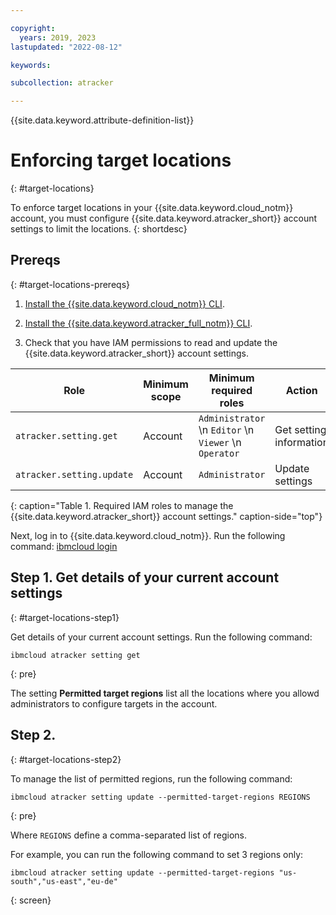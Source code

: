 ```yaml
---

copyright:
  years: 2019, 2023
lastupdated: "2022-08-12"

keywords:

subcollection: atracker

---
```


{{site.data.keyword.attribute-definition-list}}


# Enforcing target locations
{: #target-locations}

To enforce target locations in your {{site.data.keyword.cloud_notm}} account, you must configure {{site.data.keyword.atracker_short}} account settings to limit the locations.
{: shortdesc}


## Prereqs
{: #target-locations-prereqs}

1. [Install the {{site.data.keyword.cloud_notm}} CLI](/docs/cli?topic=cli-install-ibmcloud-cli).

2. [Install the {{site.data.keyword.atracker_full_notm}} CLI](/docs/atracker?topic=atracker-atracker-cli-config).

3. Check that you have IAM permissions to read and update the {{site.data.keyword.atracker_short}} account settings.

| Role                      | Minimum scope  | Minimum required roles | Action         |
| ------------------------- | -------------- | ---------------------- | -------------- |
| `atracker.setting.get`    | Account        | `Administrator`  \n `Editor`  \n `Viewer`  \n `Operator` | Get setting information |
| `atracker.setting.update` | Account        | `Administrator`| Update settings |
{: caption="Table 1. Required IAM roles to manage the {{site.data.keyword.atracker_short}} account settings." caption-side="top"}


Next, log in to {{site.data.keyword.cloud_notm}}. Run the following command: [ibmcloud login](/docs/cli?topic=cli-ibmcloud_cli#ibmcloud_login)



## Step 1. Get details of your current account settings
{: #target-locations-step1}

Get details of your current account settings. Run the following command:

```text
ibmcloud atracker setting get
```
{: pre}

The setting **Permitted target regions** list all the locations where you allowd administrators to configure targets in the account.

## Step 2.
{: #target-locations-step2}

To manage the list of permitted regions, run the following command:

```text
ibmcloud atracker setting update --permitted-target-regions REGIONS
```
{: pre}

Where `REGIONS` define a comma-separated list of regions.

For example, you can run the following command to set 3 regions only:

```text
ibmcloud atracker setting update --permitted-target-regions "us-south","us-east","eu-de"
```
{: screen}
